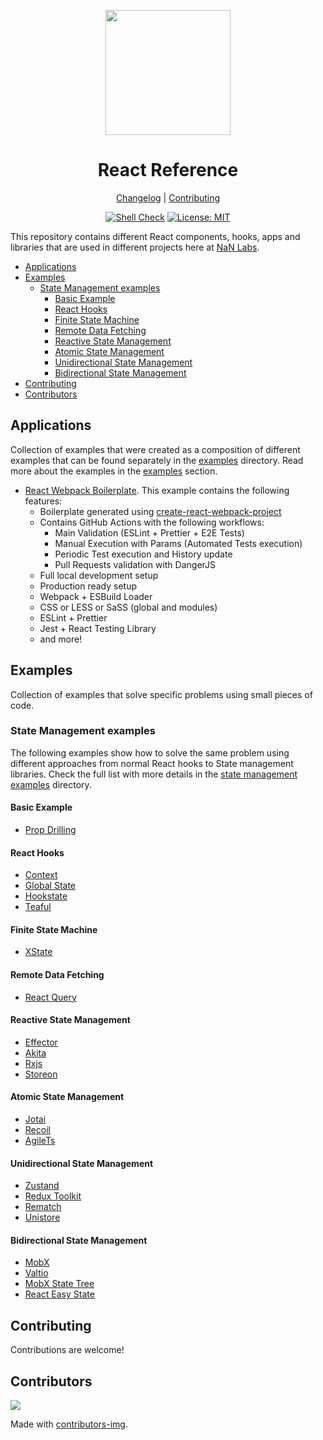 <div align="center">
<p>
    <img
        style="width: 200px"
        width="200"
        src="https://avatars.githubusercontent.com/u/4426989?s=200&v=4"
    >
</p>
<h1>React Reference</h1>

[Changelog](#) |
[Contributing](./CONTRIBUTING.md)

</div>
<div align="center">

[![Shell Check][shellcheckbadge]][shellcheckurl]
[![License: MIT][licensebadge]][licenseurl]

</div>

This repository contains different React components, hooks, apps and libraries that are used in different projects
here at [NaN Labs](https://www.nanlabs.com/).

- [Applications](#applications)
- [Examples](#examples)
  - [State Management examples](#state-management-examples)
    - [Basic Example](#basic-example)
    - [React Hooks](#react-hooks)
    - [Finite State Machine](#finite-state-machine)
    - [Remote Data Fetching](#remote-data-fetching)
    - [Reactive State Management](#reactive-state-management)
    - [Atomic State Management](#atomic-state-management)
    - [Unidirectional State Management](#unidirectional-state-management)
    - [Bidirectional State Management](#bidirectional-state-management)
- [Contributing](#contributing)
- [Contributors](#contributors)

## Applications

Collection of examples that were created as a composition of different examples that
can be found separately in the [examples](./examples/) directory.
Read more about the examples in the [examples](#examples) section.

- [React Webpack Boilerplate](https://github.com/nanlabs/react-webpack-boilerplate/tree/main/.github/workflows). This example contains the following features:
  - Boilerplate generated using [create-react-webpack-project](https://www.npmjs.com/package/create-react-webpack-project)
  - Contains GitHub Actions with the following workflows:
    - Main Validation (ESLint + Prettier + E2E Tests)
    - Manual Execution with Params (Automated Tests execution)
    - Periodic Test execution and History update
    - Pull Requests validation with DangerJS
  - Full local development setup
  - Production ready setup
  - Webpack + ESBuild Loader
  - CSS or LESS or SaSS (global and modules)
  - ESLint + Prettier
  - Jest + React Testing Library
  - and more!

## Examples

Collection of examples that solve specific problems using small pieces of code.

### State Management examples

The following examples show how to solve the same problem using different approaches from
normal React hooks to State management libraries. Check the full list with more details in the [state management examples](./examples/state-management/) directory.

#### Basic Example

- [Prop Drilling](./examples/state-management/examples/hooks-prop-drilling/)

#### React Hooks

- [Context](./examples/state-management/examples/hooks-context/)
- [Global State](./examples/state-management/examples/hooks-global-state/)
- [Hookstate](./examples/state-management/examples/hooks-hookstate/)
- [Teaful](./examples/state-management/examples/hooks-teaful/)

#### Finite State Machine

- [XState](./examples/state-management/examples/fsm-xstate/)

#### Remote Data Fetching

- [React Query](./examples/state-management/examples/api-react-query/)

#### Reactive State Management

- [Effector](./examples/state-management/examples/reactive-effector/)
- [Akita](./examples/state-management/examples/reactive-akita/)
- [Rxjs](./examples/state-management/examples/reactive-rxjs/)
- [Storeon](./examples/state-management/examples/reactive-storeon/)

#### Atomic State Management

- [Jotai](./examples/state-management/examples/atomic-jotai/)
- [Recoil](./examples/state-management/examples/atomic-recoil/)
- [AgileTs](./examples/state-management/examples/atomic-agilets/)

#### Unidirectional State Management

- [Zustand](./examples/state-management/examples/unidirectional-zustand/)
- [Redux Toolkit](./examples/state-management/examples/unidirectional-redux-toolkit/)
- [Rematch](./examples/state-management/examples/unidirectional-rematch/)
- [Unistore](./examples/state-management/examples/unidirectional-unistore/)

#### Bidirectional State Management

- [MobX](./examples/state-management/examples/bidirectional-mobx/)
- [Valtio](./examples/state-management/examples/bidirectional-valtio/)
- [MobX State Tree](./examples/state-management/examples/bidirectional-mobx-state-tree/)
- [React Easy State](./examples/state-management/examples/bidirectional-easy-state/)

## Contributing

Contributions are welcome!

## Contributors

<a href="https://github.com/nanlabs/nancy-react-toolkit/contributors">
  <img src="https://contrib.rocks/image?repo=nanlabs/nancy-react-toolkit"/>
</a>

Made with [contributors-img](https://contrib.rocks).

[shellcheckbadge]: https://github.com/nanlabs/nancy-react-toolkit/actions/workflows/shellcheck.yml/badge.svg
[licensebadge]: https://img.shields.io/badge/License-MIT-blue.svg
[shellcheckurl]: https://github.com/nanlabs/nancy-react-toolkit/actions/workflows/shellcheck.yml
[licenseurl]: https://github.com/nanlabs/nancy-react-toolkit/blob/main/LICENSE
